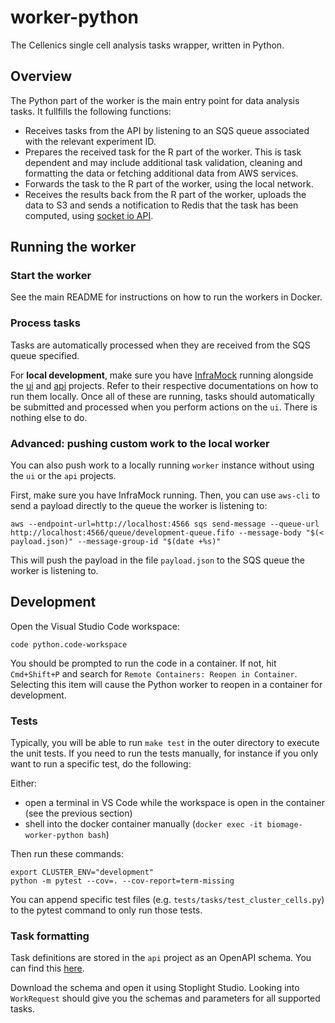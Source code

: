 worker-python
=============

The Cellenics single cell analysis tasks wrapper, written in Python.

Overview
--------
The Python part of the worker is the main entry point for data analysis tasks. It fullfills the following functions:
- Receives tasks from the API by listening to an SQS queue associated with the relevant experiment ID.
- Prepares the received task for the R part of the worker. This is task dependent and may include additional task validation, cleaning and formatting the data or fetching additional data from AWS services.
- Forwards the task to the R part of the worker, using the local network.
- Receives the results back from the R part of the worker, uploads the data to S3 and sends a notification to Redis that the task has been computed, using [socket io API](https://pypi.org/project/socket.io-emitter/).

Running the worker
------------------

### Start the worker

See the main README for instructions on how to run the workers in Docker.

### Process tasks
Tasks are automatically processed when they are received from the SQS queue specified.

For **local development**, make sure you have [InfraMock](https://github.com/biomage-org/inframock)
running alongside the [ui](https://github.com/biomage-org/ui) and [api](https://github.com/biomage-org/api)
projects. Refer to their respective documentations on how to run them locally. Once all of these are running,
tasks should automatically be submitted and processed when you perform actions on the `ui`. There is nothing else to do.


### Advanced: pushing custom work to the local worker

You can also push work to a locally running `worker` instance without using the `ui` or the `api` projects.

First, make sure you have InfraMock running. Then, you can use `aws-cli` to send a payload directly to the queue
the worker is listening to:

    aws --endpoint-url=http://localhost:4566 sqs send-message --queue-url http://localhost:4566/queue/development-queue.fifo --message-body "$(< payload.json)" --message-group-id "$(date +%s)"

This will push the payload in the file `payload.json` to the SQS queue the worker is listening to.


Development
-----------

Open the Visual Studio Code workspace:

    code python.code-workspace

You should be prompted to run the code in a container. If not, hit `Cmd+Shift+P` and search for
`Remote Containers: Reopen in Container`. Selecting this item will cause the Python worker to
reopen in a container for development.

### Tests
Typically, you will be able to run `make test` in the outer directory to execute the unit tests. If you need
to run the tests manually, for instance if you only want to run a specific test, do the following:

Either:
- open a terminal in VS Code while the workspace is open in the container (see the previous section) 
- shell into the docker container manually (`docker exec -it biomage-worker-python bash`)

Then run these commands:

    export CLUSTER_ENV="development"
    python -m pytest --cov=. --cov-report=term-missing

You can append specific test files (e.g. `tests/tasks/test_cluster_cells.py`) to the pytest command to only
run those tests.

### Task formatting
Task definitions are stored in the `api` project as an OpenAPI schema.
You can find this [here](https://github.com/biomage-org/api/blob/master/src/specs/api.yaml).

Download the schema and open it using Stoplight Studio. Looking into `WorkRequest` should give you the schemas and parameters for all supported tasks.